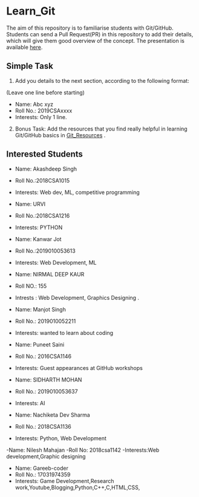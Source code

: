 # Learn_Git

The aim of this repository is to familiarise students with Git/GitHub. Students can send a Pull Request(PR) in this repository to add their details, which will give them good overview of the concept. The presentation is available [here](Presentation.pdf).

## Simple Task
1. Add you details to the next section, according to the following format:

(Leave one line before starting)
- Name: Abc xyz
- Roll No.: 2019CSAxxxx
- Interests: Only 1 line.

2. Bonus Task: Add the resources that you find really helpful in learning Git/GitHub basics in [Git_Resources](Git_Resources.md) .


## Interested Students

- Name: Akashdeep Singh
- Roll No.:2018CSA1015
- Interests: Web dev, ML, competitive programming 

- Name: URVI  
- Roll No.:2018CSA1216
- Interests: PYTHON

- Name: Kanwar Jot
- Roll No.:2019010053613
- Interests: Web Development, ML

- Name: NIRMAL DEEP KAUR
- Roll NO.: 155
- Intrests : Web Development, Graphics Designing .

- Name: Manjot Singh
- Roll No.: 2019010052211
- Interests: wanted to learn about coding

- Name: Puneet Saini
- Roll No.: 2016CSA1146
- Interests: Guest appearances at GitHub workshops

- Name: SIDHARTH MOHAN
- Roll No.: 2019010053637
- Interests: AI

- Name: Nachiketa Dev Sharma  
- Roll No.: 2018CSA1136
- Interests: Python, Web Development

-Name: Nilesh Mahajan
-Roll No: 2018csa1142
-Interests:Web development,Graphic designing

- Name: Gareeb-coder
- Roll No.: 17031974359
- Interests: Game Development,Research work,Youtube,Blogging,Python,C++,C,HTML,CSS,
